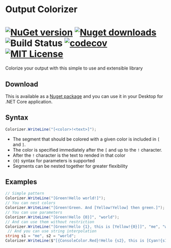 # Output Colorizer

[![NuGet version](https://img.shields.io/nuget/v/OutputColorizer.svg?style=flat)](https://www.nuget.org/packages/OutputColorizer)
[![Nuget downloads](https://img.shields.io/nuget/dt/OutputColorizer.svg?style=flat)](https://www.nuget.org/packages/OutputColorizer)
![Build Status](https://github.com/AlexGhiondea/OutputColorizer/workflows/.NET%20Core/badge.svg)
[![codecov](https://codecov.io/gh/AlexGhiondea/OutputColorizer/branch/master/graph/badge.svg)](https://codecov.io/gh/AlexGhiondea/OutputColorizer)
[![MIT License](https://img.shields.io/github/license/AlexGhiondea/OutputColorizer.svg)](https://github.com/AlexGhiondea/OutputColorizer/blob/master/LICENSE)
========

Colorize your output with this simple to use and extensible library

## Download
This is available as a [Nuget package](https://www.nuget.org/packages/OutputColorizer/) and you can use it in your Desktop for .NET Core application.

## Syntax
```csharp
Colorizer.WriteLine("[<color>!<text>]");
```
- The segment that should be colored with a given color is included in `[` and `]`. 
- The color is specified immediately after the `[` and up to the `!` character.
- After the `!` character is the text to rended in that color
- `{0}` syntax for parameters is supported
- Segments can be nested together for greater flexibility

## Examples
```csharp
// Simple pattern
Colorizer.WriteLine("[Green!Hello world!]"); 
// You can nest colors
Colorizer.WriteLine("[Green!Green. And [Yellow!Yellow] then green.]"); 
// You can use parameters
Colorizer.WriteLine("[Green!Hello {0}]", "world"); 
// And can use them without restriction
Colorizer.WriteLine("[Green!Hello {1}, this is [Yellow!{0}]]", "me", "world"); 
 // And you can use string interpolation
string s1 = "me", s2 = "world";
Colorizer.WriteLine($"[{ConsoleColor.Red}!Hello {s2}, this is [Cyan!{s1}]]");
```
